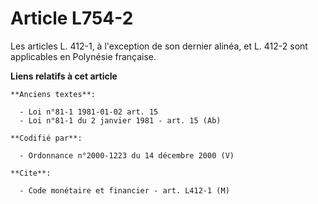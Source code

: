 # Article L754-2

Les articles L. 412-1, à l'exception de son dernier alinéa, et L. 412-2 sont applicables en Polynésie française.

**Liens relatifs à cet article**

	**Anciens textes**:

	  - Loi n°81-1 1981-01-02 art. 15
	  - Loi n°81-1 du 2 janvier 1981 - art. 15 (Ab)

	**Codifié par**:

	  - Ordonnance n°2000-1223 du 14 décembre 2000 (V)

	**Cite**:

	  - Code monétaire et financier - art. L412-1 (M)
